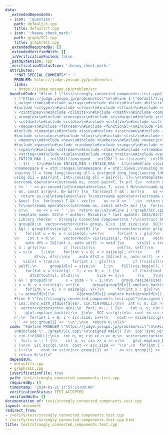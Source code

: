 ```yaml
---
data:
  _extendedDependsOn:
  - icon: ':question:'
    path: default/t.cpp
    title: default/t.cpp
  - icon: ':heavy_check_mark:'
    path: graph/SCC.cpp
    title: graph/SCC.cpp
  _extendedRequiredBy: []
  _extendedVerifiedWith: []
  _isVerificationFailed: false
  _pathExtension: cpp
  _verificationStatusIcon: ':heavy_check_mark:'
  attributes:
    '*NOT_SPECIAL_COMMENTS*': ''
    PROBLEM: https://judge.yosupo.jp/problem/scc
    links:
    - https://judge.yosupo.jp/problem/scc
  bundledCode: "#line 1 \"test/strongly_connected_components.test.cpp\"\n#define PROBLEM\
    \ \"https://judge.yosupo.jp/problem/scc\"\n\n#line 1 \"default/t.cpp\"\n#include\
    \ <algorithm>\n#include <array>\n#include <bit>\n#include <bitset>\n#include <cassert>\n\
    #include <cctype>\n#include <cfenv>\n#include <cfloat>\n#include <chrono>\n#include\
    \ <cinttypes>\n#include <climits>\n#include <cmath>\n#include <compare>\n#include\
    \ <complex>\n#include <concepts>\n#include <cstdarg>\n#include <cstddef>\n#include\
    \ <cstdint>\n#include <cstdio>\n#include <cstdlib>\n#include <cstring>\n#include\
    \ <deque>\n#include <fstream>\n#include <functional>\n#include <initializer_list>\n\
    #include <iomanip>\n#include <ios>\n#include <iostream>\n#include <istream>\n\
    #include <iterator>\n#include <limits>\n#include <list>\n#include <map>\n#include\
    \ <memory>\n#include <new>\n#include <numbers>\n#include <numeric>\n#include <ostream>\n\
    #include <queue>\n#include <random>\n#include <ranges>\n#include <set>\n#include\
    \ <span>\n#include <sstream>\n#include <stack>\n#include <streambuf>\n#include\
    \ <string>\n#include <tuple>\n#include <type_traits>\n#include <variant>\n\n#define\
    \ INT128_MAX (__int128)(((unsigned __int128) 1 << ((sizeof(__int128) * __CHAR_BIT__)\
    \ - 1)) - 1)\n#define INT128_MIN (-INT128_MAX - 1)\n\n#define clock chrono::steady_clock::now().time_since_epoch().count()\n\
    \nnamespace R = std::ranges;\nnamespace V = std::views;\n\nusing namespace std;\n\
    \nusing ll = long long;\nusing ull = unsigned long long;\nusing ldb = long double;\n\
    using pii = pair<int, int>;\nusing pll = pair<ll, ll>;\n\ntemplate<class T>\n\
    ostream& operator<<(ostream& os, const pair<T, T> pr) {\n  return os << pr.first\
    \ << ' ' << pr.second;\n}\ntemplate<class T, size_t N>\nostream& operator<<(ostream&\
    \ os, const array<T, N> &arr) {\n  for(const T &X : arr)\n    os << X << ' ';\n\
    \  return os;\n}\ntemplate<class T>\nostream& operator<<(ostream& os, const vector<T>\
    \ &vec) {\n  for(const T &X : vec)\n    os << X << ' ';\n  return os;\n}\ntemplate<class\
    \ T>\nostream& operator<<(ostream& os, const set<T> &s) {\n  for(const T &x :\
    \ s)\n    os << x << ' ';\n  return os;\n}\n#line 1 \"graph/SCC.cpp\"\n/**\n *\
    \ template name: SCC\n * author: Misuki\n * last update: 2024/01/11\n * verify:\
    \ Library Checker - Strongly Connected Components\n */\n\nstruct SCC {\n  vector<int>\
    \ groupId;\n  vector<vector<int>> group, G;\n  int size;\n\n  SCC(vector<vector<int>>\
    \ &g) : groupId(ssize(g)), size(0) {\n    vector<vector<int>> gr(g.size());\n\
    \    for(int u = 0; u < ssize(g); u++)\n      for(int v : g[u])\n        gr[v].emplace_back(u);\n\
    \n    int t = 0;\n    vector<bool> vis(ssize(g), false);\n    vector<int> tout(ssize(g));\n\
    \    auto dfs = [&](int v, auto self) -> void {\n      vis[v] = true;\n      for(int\
    \ x : gr[v])\n        if (!vis[x])\n          self(x, self);\n      tout[t++]\
    \ = v;\n    };\n\n    for(int v = 0; v < ssize(g); v++)\n      if (!vis[v])\n\
    \        dfs(v, dfs);\n\n    auto dfs2 = [&](int v, auto self) -> void {\n   \
    \   vis[v] = true;\n      for(int x : g[v])\n        if (!vis[x])\n          self(x,\
    \ self);\n      groupId[v] = size;\n    };\n    fill(vis.begin(), vis.end(), false);\n\
    \    for(int v = ssize(g) - 1; v >= 0; v--) {\n      if (!vis[tout[v]]) {\n  \
    \      dfs2(tout[v], dfs2);\n        size += 1;\n      }\n    }\n\n    for(int\
    \ &x : groupId)\n      x = size - x - 1;\n\n    group.resize(size);\n    for(int\
    \ v = 0; v < ssize(g); v++)\n      group[groupId[v]].emplace_back(v);\n\n    G.resize(size);\n\
    \    for(int v = 0; v < ssize(g); v++)\n      for(int x : g[v])\n        if (groupId[v]\
    \ != groupId[x])\n          G[groupId[v]].emplace_back(groupId[x]);\n  }\n};\n\
    #line 5 \"test/strongly_connected_components.test.cpp\"\n\nsigned main() {\n \
    \ ios::sync_with_stdio(false), cin.tie(NULL);\n\n  int n, m; cin >> n >> m;\n\
    \  vector<vector<int>> g(n);\n  for(; m--; ) {\n    int u, v; cin >> u >> v;\n\
    \    g[u].emplace_back(v);\n  }\n\n  SCC scc(g);\n\n  cout << scc.size << '\\\
    n';\n  for(int i = 0; i < scc.size; i++)\n    cout << ssize(scc.group[i]) << '\
    \ ' << scc.group[i] << '\\n';\n\n  return 0;\n}\n"
  code: "#define PROBLEM \"https://judge.yosupo.jp/problem/scc\"\n\n#include \"../default/t.cpp\"\
    \n#include \"../graph/SCC.cpp\"\n\nsigned main() {\n  ios::sync_with_stdio(false),\
    \ cin.tie(NULL);\n\n  int n, m; cin >> n >> m;\n  vector<vector<int>> g(n);\n\
    \  for(; m--; ) {\n    int u, v; cin >> u >> v;\n    g[u].emplace_back(v);\n \
    \ }\n\n  SCC scc(g);\n\n  cout << scc.size << '\\n';\n  for(int i = 0; i < scc.size;\
    \ i++)\n    cout << ssize(scc.group[i]) << ' ' << scc.group[i] << '\\n';\n\n \
    \ return 0;\n}\n"
  dependsOn:
  - default/t.cpp
  - graph/SCC.cpp
  isVerificationFile: true
  path: test/strongly_connected_components.test.cpp
  requiredBy: []
  timestamp: '2024-01-21 17:57:21+08:00'
  verificationStatus: TEST_ACCEPTED
  verifiedWith: []
documentation_of: test/strongly_connected_components.test.cpp
layout: document
redirect_from:
- /verify/test/strongly_connected_components.test.cpp
- /verify/test/strongly_connected_components.test.cpp.html
title: test/strongly_connected_components.test.cpp
---
```

